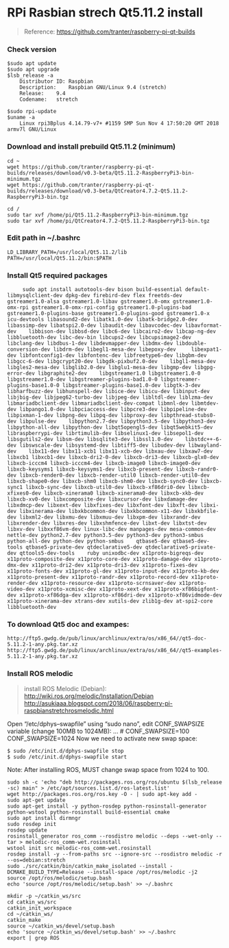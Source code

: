 # RPi Rasbian strech Qt5.11.2 install

>Reference: https://github.com/tranter/raspberry-pi-qt-builds

### Check version 
    $sudo apt update
    $sudo apt upgrade
    $lsb_release -a
        Distributor ID:	Raspbian
        Description:	Raspbian GNU/Linux 9.4 (stretch)
        Release:	9.4
        Codename:	stretch
    
    $sudo rpi-update
    $uname -a
        Linux rpi3Bplus 4.14.79-v7+ #1159 SMP Sun Nov 4 17:50:20 GMT 2018 armv7l GNU/Linux

    

### Download and install prebuild Qt5.11.2 (minimum)
    cd ~
    wget https://github.com/tranter/raspberry-pi-qt-builds/releases/download/v0.3-beta/Qt5.11.2-RaspberryPi3-bin-minimum.tgz
    wget https://github.com/tranter/raspberry-pi-qt-builds/releases/download/v0.3-beta/QtCreator4.7.2-Qt5.11.2-RaspberryPi3-bin.tgz

    cd /
    sudo tar xvf /home/pi/Qt5.11.2-RaspberryPi3-bin-minimum.tgz
    sudo tar xvf /home/pi/QtCreator4.7.2-Qt5.11.2-RaspberryPi3-bin.tgz
    
### Edit path in ~/.bashrc
    LD_LIBRARY_PATH=/usr/local/Qt5.11.2/lib
    PATH=/usr/local/Qt5.11.2/bin:$PATH
    
    
### Install Qt5 required packages
         sudo apt install autotools-dev bison build-essential default-libmysqlclient-dev dpkg-dev firebird-dev flex freetds-dev    gstreamer1.0-alsa gstreamer1.0-libav gstreamer1.0-omx gstreamer1.0-omx-rpi gstreamer1.0-omx-rpi-config gstreamer1.0-plugins-bad gstreamer1.0-plugins-base gstreamer1.0-plugins-good gstreamer1.0-x icu-devtools libasound2-dev libatk1.0-dev libatk-bridge2.0-dev libassimp-dev libatspi2.0-dev libaudit-dev libavcodec-dev libavformat-dev    libbison-dev libbsd-dev libc6-dev libcairo2-dev libcap-ng-dev libbluetooth-dev libc-dev-bin libcups2-dev libcupsimage2-dev      libclang-dev libdbus-1-dev libdevmapper-dev libdmx-dev libdouble-conversion-dev libdrm-dev libegl1-mesa-dev libepoxy-dev     libexpat1-dev libfontconfig1-dev libfontenc-dev libfreetype6-dev libgbm-dev libgcc-6-dev libgcrypt20-dev libgdk-pixbuf2.0-dev    libgl1-mesa-dev libgles2-mesa-dev libglib2.0-dev libglu1-mesa-dev libgmp-dev libgpg-error-dev libgraphite2-dev    libgstreamer1.0 libgstreamer1.0-0 libgstreamer1.0-dev libgstreamer-plugins-bad1.0-0 libgstreamer-plugins-base1.0-0 libgstreamer-plugins-base1.0-dev libgtk-3-dev libharfbuzz-dev libhunspell-dev libice-dev libicu-dev libinput-dev libjbig-dev libjpeg62-turbo-dev libjpeg-dev libltdl-dev liblzma-dev libmariadbclient-dev libmariadbclient-dev-compat libmnl-dev libmtdev-dev libpango1.0-dev libpciaccess-dev libpcre3-dev libpipeline-dev libpixman-1-dev libpng-dev libpq-dev libproxy-dev libpthread-stubs0-dev libpulse-dev    libpython2.7-dev libpython3.5-dev libpython3-dev libpython-all-dev libpython-dev libqt5opengl5-dev libqt5webkit5-dev     libraspberrypi-dev librtimulib-dev libselinux1-dev libsepol1-dev libsgutils2-dev libsm-dev libsqlite3-dev libssl1.0-dev    libstdc++-6-dev libswscale-dev libsystemd-dev libtiff5-dev libudev-dev libwayland-dev    libx11-dev libx11-xcb1 libx11-xcb-dev libxau-dev libxaw7-dev libxcb1 libxcb1-dev libxcb-dri2-0-dev libxcb-dri3-dev libxcb-glx0-dev libxcb-icccm4 libxcb-icccm4-dev libxcb-image0 libxcb-image0-dev libxcb-keysyms1 libxcb-keysyms1-dev libxcb-present-dev libxcb-randr0-dev libxcb-render0-dev libxcb-render-util0 libxcb-render-util0-dev libxcb-shape0-dev libxcb-shm0 libxcb-shm0-dev libxcb-sync0-dev libxcb-sync1 libxcb-sync-dev libxcb-util0-dev libxcb-xf86dri0-dev libxcb-xfixes0-dev libxcb-xinerama0 libxcb-xinerama0-dev libxcb-xkb-dev libxcb-xv0-dev libxcomposite-dev libxcursor-dev libxdamage-dev libxdmcp-dev libxext-dev libxfixes-dev libxfont-dev libxft-dev libxi-dev libxinerama-dev libxkbcommon-dev libxkbcommon-x11-dev libxkbfile-dev libxml2-dev libxmu-dev libxmuu-dev libxpm-dev libxrandr-dev libxrender-dev libxres-dev libxshmfence-dev libxt-dev libxtst-dev libxv-dev libxxf86vm-dev linux-libc-dev manpages-dev mesa-common-dev    nettle-dev python2.7-dev python3.5-dev python3-dev python3-smbus python-all-dev python-dev python-smbus    qtbase5-dev qtbase5-dev-tools qtbase5-private-dev qtdeclarative5-dev qtdeclarative5-private-dev qttools5-dev-tools    ruby unixodbc-dev x11proto-bigreqs-dev x11proto-composite-dev x11proto-core-dev x11proto-damage-dev x11proto-dmx-dev x11proto-dri2-dev x11proto-dri3-dev x11proto-fixes-dev x11proto-fonts-dev x11proto-gl-dev x11proto-input-dev x11proto-kb-dev x11proto-present-dev x11proto-randr-dev x11proto-record-dev x11proto-render-dev x11proto-resource-dev x11proto-scrnsaver-dev x11proto-video-dev x11proto-xcmisc-dev x11proto-xext-dev x11proto-xf86bigfont-dev x11proto-xf86dga-dev x11proto-xf86dri-dev x11proto-xf86vidmode-dev x11proto-xinerama-dev xtrans-dev xutils-dev zlib1g-dev at-spi2-core libbluetooth-dev
         
         



### To download Qt5 doc and exampes:
    http://ftp5.gwdg.de/pub/linux/archlinux/extra/os/x86_64//qt5-doc-5.11.2-1-any.pkg.tar.xz
    http://ftp5.gwdg.de/pub/linux/archlinux/extra/os/x86_64//qt5-examples-5.11.2-1-any.pkg.tar.xz
    


### Install ROS melodic
>install ROS Melodic (Debian): http://wiki.ros.org/melodic/Installation/Debian
    http://asukiaaa.blogspot.com/2018/06/raspberry-pi-raspbianstretchrosmelodic.html
    
Open “/etc/dphys–swapfile” using “sudo nano”, edit CONF_SWAPSIZE variable (change 100MB to 1024MB):
    ...
    # CONF_SWAPSIZE=100
    CONF_SWAPSIZE=1024
Now we need to activate new swap space:

    $ sudo /etc/init.d/dphys-swapfile stop
    $ sudo /etc/init.d/dphys-swapfile start
Note: After installing ROS, MUST change swap space from 1024 to 100.
  
    sudo sh -c 'echo "deb http://packages.ros.org/ros/ubuntu $(lsb_release -sc) main" > /etc/apt/sources.list.d/ros-latest.list'
    wget http://packages.ros.org/ros.key -O - | sudo apt-key add -
    sudo apt-get update
    sudo apt-get install -y python-rosdep python-rosinstall-generator python-wstool python-rosinstall build-essential cmake
    sudo apt install dirmngr
    sudo rosdep init
    rosdep update
    rosinstall_generator ros_comm --rosdistro melodic --deps --wet-only --tar > melodic-ros_comm-wet.rosinstall
    wstool init src melodic-ros_comm-wet.rosinstall
    rosdep install -y --from-paths src --ignore-src --rosdistro melodic -r --os=debian:stretch
    sudo ./src/catkin/bin/catkin_make_isolated --install -DCMAKE_BUILD_TYPE=Release --install-space /opt/ros/melodic -j2
    source /opt/ros/melodic/setup.bash
    echo 'source /opt/ros/melodic/setup.bash' >> ~/.bashrc
    
    mkdir -p ~/catkin_ws/src
    cd catkin_ws/src
    catkin_init_workspace
    cd ~/catkin_ws/
    catkin_make
    source ~/catkin_ws/devel/setup.bash
    echo 'source ~/catkin_ws/devel/setup.bash' >> ~/.bashrc
    export | grep ROS

